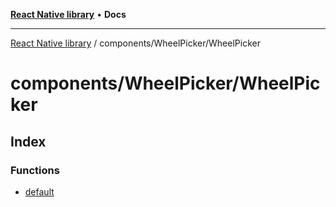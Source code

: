 [**React Native library**](../../../index.md) • **Docs**

***

[React Native library](../../../modules.md) / components/WheelPicker/WheelPicker

# components/WheelPicker/WheelPicker

## Index

### Functions

- [default](functions/default.md)
